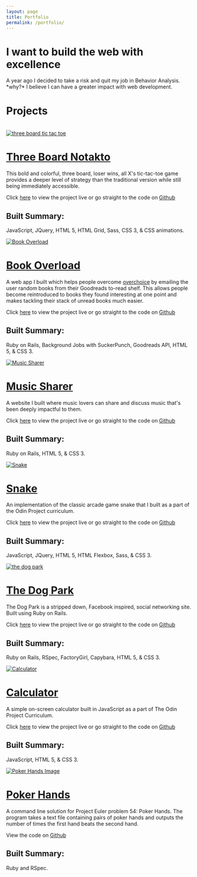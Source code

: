 ```yaml
---
layout: page
title: Portfolio
permalink: /portfolio/
---
```

<h1>I want to build the web with excellence</h1>
<p>A year ago I decided to take a risk and quit my job in Behavior Analysis. *why?* I believe I can have a greater impact with web development.</p>

<h1>Projects</h1>
<br>
<div class="project">
  <a href="https://khanthulhu.github.io/tic-tac-toe/">
    <img class="tic-tac-toe" src="/assets/portfolio/sqtictactoe.png" alt="three board tic tac toe">
  </a>
  <div class="project-description">
    <h1 class="project-title">
      <a href="https://khanthulhu.github.io/tic-tac-toe/">
        Three Board Notakto
      </a>
    </h1>
    <p class="project-text">This bold and colorful, three board, loser wins, all X's tic-tac-toe game provides a deeper level of strategy than the traditional version while still being immediately accessible.</p>
    <p class="links">Click <a href="https://khanthulhu.github.io/tic-tac-toe/">here</a> to view the project live or go straight to the code on <a href="https://github.com/Khanthulhu/tic-tac-toe">Github</a></p>
    <div class="build-summary">
      <h2>Built Summary:</h2>
      <p>
        JavaScript, JQuery, HTML 5, HTML Grid, Sass, CSS 3, & CSS animations.
      </p>
    </div>
  </div>
</div>

<div class="project">
  <a href="https://book-overload.herokuapp.com/">
    <img src="/assets/portfolio/sqbookoverload.png" alt="Book Overload">
  </a>
  <div class="project-description">
    <h1 class="project-title">
      <a href="https://book-overload.herokuapp.com/">Book Overload</a>
    </h1>
    <p class="project-text">A web app I built which helps people overcome <a href="https://en.wikipedia.org/wiki/Overchoice">overchoice</a> by emailing the user random books from their Goodreads to-read shelf. This allows people become reintroduced to books they found interesting at one point and makes tackling their stack of unread books much easier.</p>
    <p class="links">Click <a href="https://book-overload.herokuapp.com/">here</a> to view the project live or go straight to the code on <a href="https://github.com/Khanthulhu/book-overload">Github</a></p>
    <div class="build-summary">
      <h2>Built Summary:</h2>
      <p>
        Ruby on Rails, Background Jobs with SuckerPunch, Goodreads API, HTML 5, & CSS 3.
      </p>
    </div>
  </div>
</div>
<div class="project">
  <a href="https://music-sharer.herokuapp.com/">
    <img src="/assets/portfolio/sqmusicsharer.png" alt="Music Sharer">
  </a>
  <div class="project-description">
    <h1 class="project-title">
      <a href="https://music-sharer.herokuapp.com/">Music Sharer</a>
    </h1>
    <p class="project-text">A website I built where music lovers can share and discuss music that's been deeply impactful to them.</p>
    <p class="links">Click <a href="https://music-sharer.herokuapp.com/">here</a> to view the project live or go straight to the code on <a href="https://github.com/Khanthulhu/music-sharer">Github</a></p>
    <div class="build-summary">
      <h2>Built Summary:</h2>
      <p>
        Ruby on Rails, HTML 5, & CSS 3.
      </p>
    </div>
  </div>
</div>

<div class="project">
  <a href="https://khanthulhu.github.io/snakeGame/">
    <img src="/assets/portfolio/snake.png" alt="Snake">
  </a>
  <div class="project-description">
    <h1 class="project-title">
      <a href="https://khanthulhu.github.io/snakeGame/">Snake</a>
    </h1>
    <p class="project-text">An implementation of the classic arcade game snake that I built as a part of the Odin Project curriculum.</p>
    <p class="links">Click <a href="https://khanthulhu.github.io/snakeGame/">here</a> to view the project live or go straight to the code on <a href="https://github.com/Khanthulhu/snakeGame">Github</a></p>
    <div class="build-summary">
      <h2>Built Summary:</h2>
      <p>
        JavaScript, JQuery, HTML 5, HTML Flexbox, Sass, & CSS 3.
      </p>
    </div>
  </div>
</div>

<div class="project">
  <a href="https://the-dog-park.herokuapp.com/">
    <img src="/assets/portfolio/sqdogpark.png" alt="the dog park">
  </a>
  <div class="project-description">
    <h1 class="project-title">
      <a href="https://the-dog-park.herokuapp.com/">The Dog Park</a>
    </h1>
    <p class="project-text">The Dog Park is a stripped down, Facebook inspired, social networking site. Built using Ruby on Rails.</p>
    <p class="links">Click <a href="https://the-dog-park.herokuapp.com/">here</a> to view the project live or go straight to the code on <a href="https://github.com/Khanthulhu/definitely-not-facebook">Github</a></p>
    <div class="build-summary">
      <h2>Built Summary:</h2>
      <p>
        Ruby on Rails, RSpec, FactoryGirl, Capybara, HTML 5, & CSS 3.
      </p>
    </div>
  </div>
</div>

<div class="project">
  <a href="https://khanthulhu.github.io/onScreenCalculator/">
    <img src="/assets/portfolio/sqcalculator.png" alt="Calculator">
  </a>
  <div class="project-description">
    <h1 class="project-title">
      <a href="https://khanthulhu.github.io/onScreenCalculator/">Calculator</a>
    </h1>
    <p class="project-text">A simple on-screen calculator built in JavaScript as a part of The Odin Project Curriculum.</p>
    <p class="links">Click <a href="https://khanthulhu.github.io/onScreenCalculator/">here</a> to view the project live or go straight to the code on <a href="https://github.com/Khanthulhu/onScreenCalculator">Github</a></p>
    <div class="build-summary">
      <h2>Built Summary:</h2>
      <p>
        JavaScript, HTML 5, & CSS 3.
      </p>
    </div>
  </div>
</div>

<div class="project">
  <a href="https://github.com/Khanthulhu/problem_54-poker_hands">
    <img src="/assets/portfolio/sqpoker.jpg" alt="Poker Hands Image" title="https://unsplash.com/@jacc">
  </a>
  <div class="project-description">
    <h1 class="project-title">
      <a href="https://github.com/Khanthulhu/problem_54-poker_hands">Poker Hands</a>
    </h1>
    <p class="project-text">A command line solution for Project Euler problem 54: Poker Hands. The program takes a text file containing pairs of poker hands and outputs the number of times the first hand beats the second hand.</p>
    <p class="links">View the code on <a href="https://github.com/Khanthulhu/problem_54-poker_hands">Github</a></p>
    <div class="build-summary">
      <h2>Built Summary:</h2>
      <p>
        Ruby and RSpec.
      </p>
    </div>
  </div>
</div>

<!-- <div class="project">
  <a href="">
    <img src="" alt="">
  </a>
  <div class="project-description">
    <h1 class="project-title">
      <a href=""></a>
    </h1>
    <p class="project-text"></p>
  </div>
</div> -->
